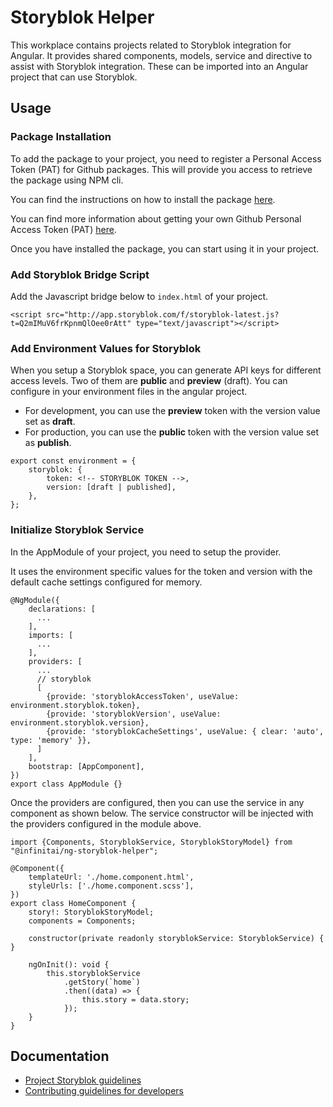 # Storyblok Helper

This workplace contains projects related to Storyblok integration for Angular.
It provides shared components, models, service and directive to assist with Storyblok integration.
These can be imported into an Angular project that can use Storyblok.

## Usage

### Package Installation

To add the package to your project, you need to register a Personal Access Token (PAT) for Github packages.
This will provide you access to retrieve the package using NPM cli.

You can find the instructions on how to install the package [here](https://docs.github.com/en/packages/learn-github-packages/installing-a-package).

You can find more information about getting your own Github Personal Access Token (PAT) [here](https://docs.github.com/en/authentication/keeping-your-account-and-data-secure/creating-a-personal-access-token).

Once you have installed the package, you can start using it in your project.

### Add Storyblok Bridge Script

Add the Javascript bridge below to `index.html` of your project.

```
<script src="http://app.storyblok.com/f/storyblok-latest.js?t=Q2mIMuV6frKpnmQlOee0rAtt" type="text/javascript"></script>
```

### Add Environment Values for Storyblok

When you setup a Storyblok space, you can generate API keys for different access levels.
Two of them are **public** and **preview** (draft).
You can configure in your environment files in the angular project.

-   For development, you can use the **preview** token with the version value set as **draft**.
-   For production, you can use the **public** token with the version value set as **publish**.

```
export const environment = {
    storyblok: {
        token: <!-- STORYBLOK TOKEN -->,
        version: [draft | published],
    },
};
```

### Initialize Storyblok Service

In the AppModule of your project, you need to setup the provider.

It uses the environment specific values for the token and version with the default cache settings configured for memory.

```
@NgModule({
    declarations: [
      ...
    ],
    imports: [
      ...
    ],
    providers: [
      ...
      // storyblok
      [
        {provide: 'storyblokAccessToken', useValue: environment.storyblok.token},
        {provide: 'storyblokVersion', useValue: environment.storyblok.version},
        {provide: 'storyblokCacheSettings', useValue: { clear: 'auto', type: 'memory' }},
      ]
    ],
    bootstrap: [AppComponent],
})
export class AppModule {}
```

Once the providers are configured, then you can use the service in any component as shown below.
The service constructor will be injected with the providers configured in the module above.

```
import {Components, StoryblokService, StoryblokStoryModel} from "@infinitai/ng-storyblok-helper";

@Component({
    templateUrl: './home.component.html',
    styleUrls: ['./home.component.scss'],
})
export class HomeComponent {
    story!: StoryblokStoryModel;
    components = Components;

    constructor(private readonly storyblokService: StoryblokService) { }

    ngOnInit(): void {
        this.storyblokService
            .getStory(`home`)
            .then((data) => {
                this.story = data.story;
            });
    }
}
```

## Documentation

-   [Project Storyblok guidelines](./projects/storyblok/README.md)
-   [Contributing guidelines for developers](./CONTRIBUTING.md)
